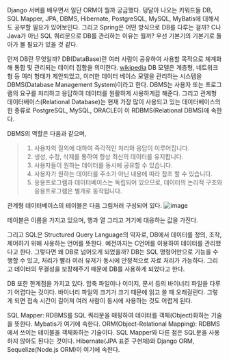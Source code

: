 Django 서버를 배우면서 일단 ORM이 뭘까 궁금했다. 덩달아 나오는 키워드들 DB, SQL Mapper, JPA, DBMS, Hibernate, PostgreSQL, MySQL, MyBatis에 대해서도 공부할 필요가 있어보인다. 그리고 Spring은 어떤 방식으로 DB를 다루는 걸까? C나 Java가 아닌 SQL 쿼리문으로 DB를 관리하는 이유는 뭘까?
우선 기본기의 기본기로 돌아가 볼 필요가 있을 것 같다.

먼저 DB란 무엇일까? DB(DataBase)란 여러 사람이 공유하여 사용할 목적으로 쳬계화해 통합 및 관리되는 데이터 집합을 의미한다. [wikipedia](https://ko.wikipedia.org/wiki/%EB%8D%B0%EC%9D%B4%ED%84%B0%EB%B2%A0%EC%9D%B4%EC%8A%A4) DB 모델은 계층형, 네트워크형 등 여러 형태가 제안되었고, 이러한 데이터 베이스 모델을 관리하는 시스템을 DBMS(Database Management System)이라고 한다. DBMS는 사용자 또는 프로그램의 요구를 처리하고 응답하여 데이터를 원활하게 사용하게끔 해준다. 그리고 관계형 데이터베이스(Relational Database)는 현재 가장 많이 사용되고 있는 데이터베이스의 한 종류로 PostgreSQL, MySQL, ORACLE이 이 RDBMS(Relational DBMS)에 속한다.

DBMS의 역할은 다음과 같으며,
> 1.  사용자의 질의에 대하여 즉각적인 처리와 응답이 이루어집니다.
> 2. 생성, 수정, 삭제를 통하여 항상 최신의 데이터를 유지합니다.
> 3. 사용자들이 원하는 데이터를 동시에 공유할 수 있습니다.
> 4. 사용자가 원하는 데이터를 주소가 아닌 내용에 따라 참조 할 수 있습니다.
> 5. 응용프로그램과 데이터베이스는 독립되어 있으므로, 데이터의 논리적 구조와 응용프로그램은 별개로 동작됩니다.

관계형 데이터베이스의 테이블은 다음 그림처러 구성되어 있다.
![image](https://user-images.githubusercontent.com/59414764/126282517-167fbd70-b2aa-422a-a8e2-45af566bd02f.png)

테이블은 이름을 가지고 있으며, 행과 열 그리고 거기에 대응하는 값을 가진다.

그리고 SQL은 Structured Query Language의 약자로, DB에서 데이터를 정의, 조작, 제어하기 위해 사용하는 언어를 뜻한다. 예전까지는 C언어를 이용하여 데이터를 관리했다고 한다. 그렇다면 왜 DB로 넘어오게 되었을까? DB는 SQL 명령어만으로 기능을 수행할 수 있고, 처리가 빨라 여러 유저가 동시에 안정적으로 자료 처리가 가능하다. 그리고 데이터의 무결성을 보장해주기 때문에 DB를 사용하게 되었다고 한다.

DB 또한 한계점을 가지고 있다. 압축 파일이나 이미지, 문서 등의 바이너리 파일을 다루기 어렵다는 것이다. 바이너리 파일의 크기가 크기 때문에 읽고 쓸 때 오래걸린다. 그렇게 되면 접속 시간이 길어져 여러 사람이 동시에 사용하는 것도 어렵게 된다.

SQL Mapper: RDBMS를 SQL 쿼리문을 매핑하여 데이터를 객체(Object)화하는 기술을 뜻한다. Mybatis가 여기에 속한다.
ORM(Object-Relational Mapping): RDBMS에서 쓰이는 테이블을 객체화하는 기술이다. SQL Mapper와 다른 점은 SQL문을 사용하지 않아도 된다는 것이다. Hibernate(JPA 표준 구현체)와 Django ORM, Sequelize(Node.js ORM)이 여기에 속한다.
